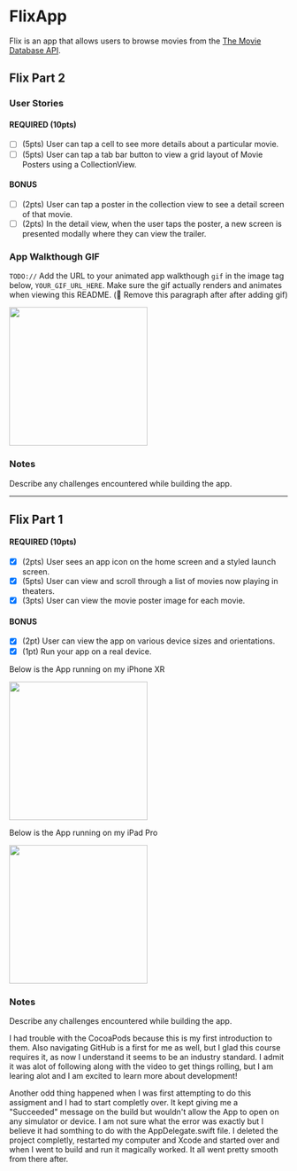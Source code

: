 # FlixApp

Flix is an app that allows users to browse movies from the [The Movie Database API](http://docs.themoviedb.apiary.io/#).

## Flix Part 2

### User Stories

#### REQUIRED (10pts)
- [ ] (5pts) User can tap a cell to see more details about a particular movie.
- [ ] (5pts) User can tap a tab bar button to view a grid layout of Movie Posters using a CollectionView.

#### BONUS
- [ ] (2pts) User can tap a poster in the collection view to see a detail screen of that movie.
- [ ] (2pts) In the detail view, when the user taps the poster, a new screen is presented modally where they can view the trailer.

### App Walkthough GIF
`TODO://` Add the URL to your animated app walkthough `gif` in the image tag below, `YOUR_GIF_URL_HERE`. Make sure the gif actually renders and animates when viewing this README. (🚫 Remove this paragraph after after adding gif)

<img src="YOUR_GIF_URL_HERE" width=250><br>

### Notes
Describe any challenges encountered while building the app.

---

## Flix Part 1

#### REQUIRED (10pts)
- [x] (2pts) User sees an app icon on the home screen and a styled launch screen.
- [x] (5pts) User can view and scroll through a list of movies now playing in theaters.
- [x] (3pts) User can view the movie poster image for each movie.

#### BONUS
- [x] (2pt) User can view the app on various device sizes and orientations.
- [x] (1pt) Run your app on a real device.

Below is the App running on my iPhone XR

<img src="https://media.giphy.com/media/MDxBH4eCPaJ2OtAQlf/giphy.gif" width=250><br>

Below is the App running on my iPad Pro

<img src="https://media.giphy.com/media/URjiZlumlOETaANDD2/giphy.gif" width=250><br>

### Notes
Describe any challenges encountered while building the app.

   I had trouble with the CocoaPods because this is my first introduction to them. Also navigating GitHub is a first for me as well, but I glad this course requires it, as now I understand it seems to be an industry standard. I admit it was alot of following along with the video to get things rolling, but I am learing alot and I am excited to learn more about development! 

   Another odd thing happened when I was first attempting to do this assigment and I had to start completly over. It kept giving me a "Succeeded" message on the build but wouldn't allow the App to open on any simulator or device. I am not sure what the error was exactly but I believe it had somthing to do with the AppDelegate.swift file. I deleted the project completly, restarted my computer and Xcode and started over and when I went to build and run it magically worked. It all went pretty smooth from there after.  
